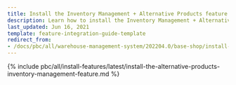 ```yaml
---
title: Install the Inventory Management + Alternative Products feature
description: Learn how to install the Inventory Management + Alternative Products feature
last_updated: Jun 16, 2021
template: feature-integration-guide-template
redirect_from:
- /docs/pbc/all/warehouse-management-system/202204.0/base-shop/install-and-upgrade/install-features/install-the-inventory-management-alternative-products-feature.html
---
```


{% include pbc/all/install-features/latest/install-the-alternative-products-inventory-management-feature.md %} <!-- To edit, see /_includes/pbc/all/install-features/202311.0/install-the-alternative-products-inventory-management-feature.md -->
